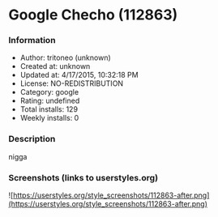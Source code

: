 # Google Checho (112863)

### Information
- Author: tritoneo (unknown)
- Created at: unknown
- Updated at: 4/17/2015, 10:32:18 PM
- License: NO-REDISTRIBUTION
- Category: google
- Rating: undefined
- Total installs: 129
- Weekly installs: 0


### Description
nigga


### Screenshots (links to userstyles.org)
![https://userstyles.org/style_screenshots/112863-after.png](https://userstyles.org/style_screenshots/112863-after.png)


